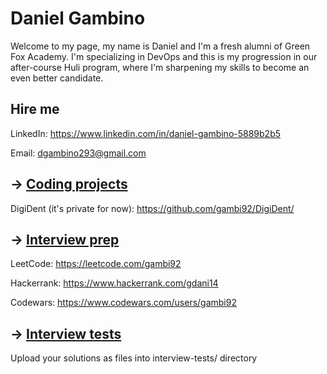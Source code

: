 # Daniel Gambino
Welcome to my page, my name is Daniel and I'm a fresh alumni of Green Fox Academy. I'm specializing in DevOps and this is my progression in our after-course Huli program, where I'm sharpening my skills to become an even better candidate.

## Hire me
LinkedIn: https://www.linkedin.com/in/daniel-gambino-5889b2b5

Email: dgambino293@gmail.com

## &rarr; [Coding projects](https://github.com/green-fox-academy/definitions/tree/master/project-phase/huli/coding-projects)
DigiDent (it's private for now): https://github.com/gambi92/DigiDent/

## &rarr; [Interview prep](https://github.com/green-fox-academy/teaching-materials/tree/master/interview)
LeetCode: https://leetcode.com/gambi92

Hackerrank: https://www.hackerrank.com/gdani14

Codewars: https://www.codewars.com/users/gambi92

## &rarr; [Interview tests](https://github.com/green-fox-academy/teaching-materials/tree/master/project-phase/tech-interview-tests)
Upload your solutions as files into interview-tests/ directory


